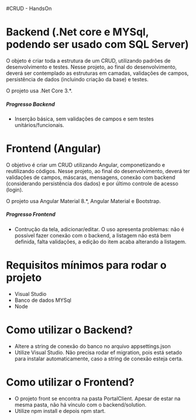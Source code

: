 #CRUD - HandsOn 

# Backend (.Net core e MYSql, podendo ser usado com SQL Server)

O objeto é criar toda a estrutura de um CRUD, utilizando padrões de desenvolvimento e testes. Nesse projeto, ao final do desenvolvimento, deverá ser contemplado as estruturas em camadas, validações de campos, persistência de dados (incluindo criação da base) e testes.

O projeto usa .Net Core 3.*.

##### Progresso Backend
- Inserção básica, sem validações de campos e sem testes unitários/funcionais.

# Frontend (Angular)

O objetivo é criar um CRUD utilizando Angular, componetizando e reutilizando códigos. Nesse projeto, ao final do desenvolvimento, deverá ter validações de campos, máscaras, mensagens, conexão com backend (considerando persistência dos dados) e por último controle de acesso (login).

O projeto usa Angular Material 8.*, Angular Material e Bootstrap.

##### Progresso Frontend
- Contrução da tela, adicionar/editar. 
O uso apresenta problemas: não é possível fazer conexão com o backend, a listagem não está bem definida, falta validações, a edição do item acaba alterando a listagem.

# Requisitos mínimos para rodar o projeto
- Visual Studio
- Banco de dados MYSql
- Node


# Como utilizar o Backend?
- Altere a string de conexão do banco no arquivo appsettings.json
- Utilize Visual Studio. Não precisa rodar ef migration, pois está setado para instalar automaticamente, caso a string de conexão esteja certa.

# Como utilizar o Frontend?
- O projeto front se encontra na pasta PortalClient. Apesar de estar na mesma pasta, não há vínculo com o backend/solution.
- Utilize npm install e depois npm start.